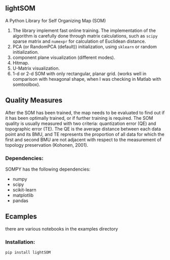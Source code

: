 lightSOM
-----
A Python Library for Self Organizing Map (SOM)

1. The library implement fast  online training. The implementation of the algorithm is carefully done through matrix calculations, such as `scipy` sparse matrix and `numexpr` for calculation of Euclidean distance.
2. PCA (or RandomPCA (default)) initialization, using `sklearn` or random initialization.
3. component plane visualization (different modes).
4. Hitmap.
5. U-Matrix visualization.
6. 1-d or 2-d SOM with only rectangular, planar grid. (works well in comparison with hexagonal shape, when I was checking in Matlab with somtoolbox).


Quality Measures
----------------

After the SOM has been trained, the map needs to be evaluated to find out if it has been optimally trained, or if further training is required. The SOM quality is usually measured with two criteria: quantization error (QE) and topographic error (TE). The QE is the average distance between each data point and its BMU, and TE represents the proportion of all data for which the first and second BMU are not adjacent with respect to the measurement of topology preservation (Kohonen, 2001).

### Dependencies:
SOMPY has the following dependencies:
- numpy
- scipy
- scikit-learn
- matplotlib
- pandas

Ecamples
--------

there are various notebooks in the examples directory
### Installation:
```Python
pip install lightSOM
```

